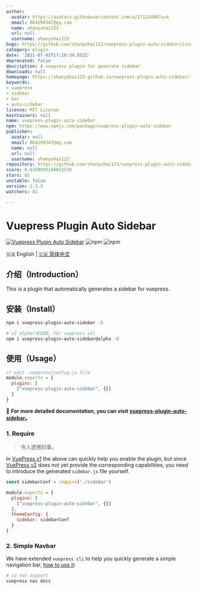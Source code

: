 ```yaml
---
author:
  avatar: https://avatars.githubusercontent.com/u/27122409?v=4
  email: 864299347@qq.com
  name: shanyuhai123
  url: null
  username: shanyuhai123
bugs: https://github.com/shanyuhai123/vuepress-plugin-auto-sidebar/issues
category: plugin
date: '2021-07-03T17:20:34.852Z'
deprecated: false
description: A vuepress plugin for generate sidebar
downloads: null
homepage: https://shanyuhai123.github.io/vuepress-plugin-auto-sidebar/
keywords:
- vuepress
- sidebar
- bar
- auto-sidebar
license: MIT License
maintainers: null
name: vuepress-plugin-auto-sidebar
npm: https://www.npmjs.com/package/vuepress-plugin-auto-sidebar
publisher:
  avatar: null
  email: 864299347@qq.com
  name: null
  url: null
  username: shanyuhai123
repository: https://github.com/shanyuhai123/vuepress-plugin-auto-sidebar
score: 0.6388995146652539
stars: 82
unstable: false
version: 2.3.2
watchers: 82

---
```


# Vuepress Plugin Auto Sidebar

[![Vuepress Plugin Auto Sidebar](https://github.com/shanyuhai123/vuepress-plugin-auto-sidebar/actions/workflows/deploy-docs.yml/badge.svg)](https://github.com/shanyuhai123/vuepress-plugin-auto-sidebar/actions/workflows/deploy-docs.yml) ![npm](https://img.shields.io/npm/dt/vuepress-plugin-auto-sidebar) ![npm](https://img.shields.io/npm/v/vuepress-plugin-auto-sidebar)


🇬🇧 English | [🇨🇳 简体中文](./README-zh_CN.md)



## 介绍（Introduction）

This is a plugin that automatically generates a sidebar for vuepress.



## 安装（Install）

```bash
npm i vuepress-plugin-auto-sidebar -D

# v2 alpha(测试版, for vuepress v2)
npm i vuepress-plugin-auto-sidebar@alpha -D
```



## 使用（Usage）

```js
// edit .vuepress/config.js file
module.exports = {
  plugins: [
    ["vuepress-plugin-auto-sidebar", {}]
  ]
}
```

:book: **For more detailed documentation, you can visit [vuepress-plugin-auto-sidebar](https://shanyuhai123.github.io/vuepress-plugin-auto-sidebar)。**

### 1. Require

> 令人遗憾的事。

In [VuePress v1](https://v1.vuepress.vuejs.org/) the above can quickly help you enable the plugin, but since [VuePress v2](https://v2.vuepress.vuejs.org/) does not yet provide the corresponding capabilities, you need to introduce the generated `sidebar.js` file yourself.

```js
const sidebarConf = require('./sidebar')

module.exports = {
  plugins: [
    ["vuepress-plugin-auto-sidebar", {}]
  ],
  themeConfig: {
    sidebar: sidebarConf
  }
}
```

### 2. Simple Navbar

We have extended `vuepress cli` to help you quickly generate a simple navigation bar, [how to use it](https://shanyuhai123.github.io/vuepress-plugin-auto-sidebar/features/plugin-options.html#nav):

```bash
# v2 not support
vuepress nav docs
```

